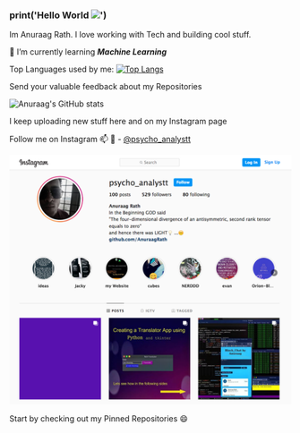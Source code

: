 ### print('Hello World <img src="https://raw.githubusercontent.com/MartinHeinz/MartinHeinz/master/wave.gif" width="30px">')

Im Anuraag Rath. I love working with Tech and building cool stuff.

🔭 I’m currently learning ***Machine Learning***

Top Languages used by me:
[![Top Langs](https://github-readme-stats.vercel.app/api/wakatime?username=AnuraagRath)](https://github.com/AnuraagRath/github-readme-stats)

  Send your valuable feedback about my Repositories

![Anuraag's GitHub stats](https://github-readme-stats.vercel.app/api?username=AnuraagRath&show_icons=true)

I keep uploading new stuff here and on my Instagram page

Follow me on Instagram 📫 💬  - [@psycho_analystt](https://www.instagram.com/psycho_analystt)

![instagram](inst.png)

Start by checking out my Pinned Repositories 😄 

<!--
**AnuraagRath/AnuraagRath** is a ✨ _special_ ✨ repository because its `README.md` (this file) appears on your GitHub profile.

Here are some ideas to get you started:

- 🔭 I’m currently working on ...
- 🌱 I’m currently learning ...
- 👯 I’m looking to collaborate on ...
- 🤔 I’m looking for help with ...
- 💬 Ask me about ...
- 📫 How to reach me: ...
- 😄 Pronouns: ...
- ⚡ Fun fact: ...
-->
